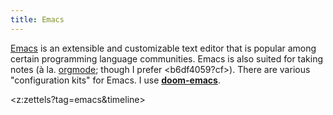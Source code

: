 ```yaml
---
title: Emacs
---
```


[Emacs](https://www.gnu.org/software/emacs/) is an extensible and customizable
text editor that is popular among certain programming language communities.
Emacs is also suited for taking notes (à la. [orgmode](https://orgmode.org/);
though I prefer <b6df4059?cf>). There are various "configuration kits" for Emacs. I use [**doom-emacs**](https://github.com/hlissner/doom-emacs). 

<z:zettels?tag=emacs&timeline>
